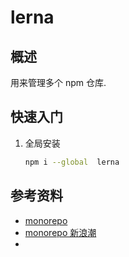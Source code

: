 lerna
===

## 概述
用来管理多个 npm 仓库.


## 快速入门
1. 全局安装
    
    ```bash
    npm i --global  lerna
    ```



## 参考资料
* [monorepo](https://github.com/babel/babel/blob/master/doc/design/monorepo.md)
* [monorepo 新浪潮](https://github.com/pigcan/blog/issues/3) 
* 